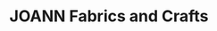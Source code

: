 ---
title: "JOANN Fabrics and Crafts"
url: /shrewsbury-plaza/joann-fabrics-and-crafts/
shop: craft
---